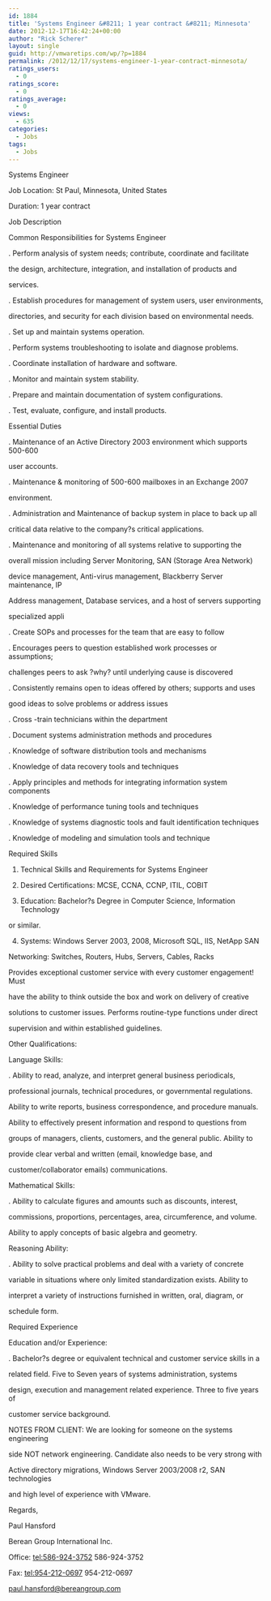 ```yaml
---
id: 1884
title: 'Systems Engineer &#8211; 1 year contract &#8211; Minnesota'
date: 2012-12-17T16:42:24+00:00
author: "Rick Scherer"
layout: single
guid: http://vmwaretips.com/wp/?p=1884
permalink: /2012/12/17/systems-engineer-1-year-contract-minnesota/
ratings_users:
  - 0
ratings_score:
  - 0
ratings_average:
  - 0
views:
  - 635
categories:
  - Jobs
tags:
  - Jobs
---
```

Systems Engineer

Job Location: St Paul, Minnesota, United States

Duration: 1 year contract

Job Description 

Common Responsibilities for Systems Engineer 

. Perform analysis of system needs; contribute, coordinate and facilitate
  
the design, architecture, integration, and installation of products and
  
services.

. Establish procedures for management of system users, user environments,
  
directories, and security for each division based on environmental needs.

. Set up and maintain systems operation.

. Perform systems troubleshooting to isolate and diagnose problems.

. Coordinate installation of hardware and software.

. Monitor and maintain system stability.

. Prepare and maintain documentation of system configurations.

. Test, evaluate, configure, and install products.

Essential Duties 

. Maintenance of an Active Directory 2003 environment which supports 500-600
  
user accounts.

. Maintenance & monitoring of 500-600 mailboxes in an Exchange 2007
  
environment.

. Administration and Maintenance of backup system in place to back up all
  
critical data relative to the company?s critical applications.

. Maintenance and monitoring of all systems relative to supporting the
  
overall mission including Server Monitoring, SAN (Storage Area Network)
  
device management, Anti-virus management, Blackberry Server maintenance, IP
  
Address management, Database services, and a host of servers supporting
  
specialized appli

. Create SOPs and processes for the team that are easy to follow

. Encourages peers to question established work processes or assumptions;
  
challenges peers to ask ?why? until underlying cause is discovered

. Consistently remains open to ideas offered by others; supports and uses
  
good ideas to solve problems or address issues

. Cross -train technicians within the department

. Document systems administration methods and procedures

. Knowledge of software distribution tools and mechanisms

. Knowledge of data recovery tools and techniques

. Apply principles and methods for integrating information system components

. Knowledge of performance tuning tools and techniques

. Knowledge of systems diagnostic tools and fault identification techniques

. Knowledge of modeling and simulation tools and technique

Required Skills 

1. Technical Skills and Requirements for Systems Engineer 

2. Desired Certifications: MCSE, CCNA, CCNP, ITIL, COBIT

3. Education: Bachelor?s Degree in Computer Science, Information Technology
  
or similar.

4. Systems: Windows Server 2003, 2008, Microsoft SQL, IIS, NetApp SAN

Networking: Switches, Routers, Hubs, Servers, Cables, Racks

Provides exceptional customer service with every customer engagement! Must
  
have the ability to think outside the box and work on delivery of creative
  
solutions to customer issues. Performs routine-type functions under direct
  
supervision and within established guidelines.

Other Qualifications:

Language Skills:

. Ability to read, analyze, and interpret general business periodicals,
  
professional journals, technical procedures, or governmental regulations.
  
Ability to write reports, business correspondence, and procedure manuals.
  
Ability to effectively present information and respond to questions from
  
groups of managers, clients, customers, and the general public. Ability to
  
provide clear verbal and written (email, knowledge base, and
  
customer/collaborator emails) communications.

Mathematical Skills:

. Ability to calculate figures and amounts such as discounts, interest,
  
commissions, proportions, percentages, area, circumference, and volume.
  
Ability to apply concepts of basic algebra and geometry.

Reasoning Ability:

. Ability to solve practical problems and deal with a variety of concrete
  
variable in situations where only limited standardization exists. Ability to
  
interpret a variety of instructions furnished in written, oral, diagram, or
  
schedule form.

Required Experience 

Education and/or Experience:

. Bachelor?s degree or equivalent technical and customer service skills in a
  
related field. Five to Seven years of systems administration, systems
  
design, execution and management related experience. Three to five years of
  
customer service background.

NOTES FROM CLIENT: We are looking for someone on the systems engineering
  
side NOT network engineering. Candidate also needs to be very strong with
  
Active directory migrations, Windows Server 2003/2008 r2, SAN technologies
  
and high level of experience with VMware.

Regards,

Paul Hansford

Berean Group International Inc.

Office: <tel:586-924-3752> 586-924-3752

Fax: <tel:954-212-0697> 954-212-0697

paul.hansford@bereangroup.com